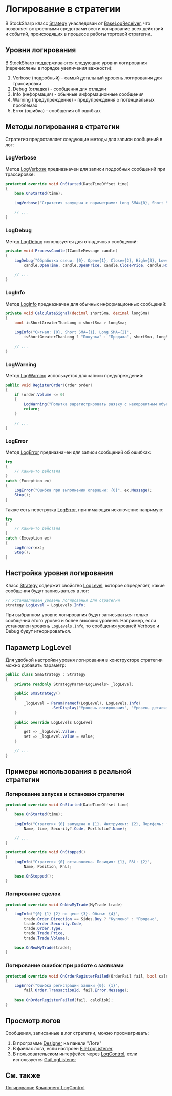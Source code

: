 # Логирование в стратегии

В StockSharp класс [Strategy](xref:StockSharp.Algo.Strategies.Strategy) унаследован от [BaseLogReceiver](xref:Ecng.Logging.BaseLogReceiver), что позволяет встроенными средствами вести логирование всех действий и событий, происходящих в процессе работы торговой стратегии.

## Уровни логирования

В StockSharp поддерживаются следующие уровни логирования (перечислены в порядке увеличения важности):

1. Verbose (подробный) - самый детальный уровень логирования для трассировки
2. Debug (отладка) - сообщения для отладки
3. Info (информация) - обычные информационные сообщения
4. Warning (предупреждение) - предупреждения о потенциальных проблемах
5. Error (ошибка) - сообщения об ошибках

## Методы логирования в стратегии

Стратегия предоставляет следующие методы для записи сообщений в лог:

### LogVerbose

Метод [LogVerbose](xref:Ecng.Logging.BaseLogReceiver.LogVerbose(System.String,System.Object[])) предназначен для записи подробных сообщений при трассировке:

```cs
protected override void OnStarted(DateTimeOffset time)
{
	base.OnStarted(time);
	
	LogVerbose("Стратегия запущена с параметрами: Long SMA={0}, Short SMA={1}", LongSmaLength, ShortSmaLength);
	
	// ...
}
```

### LogDebug

Метод [LogDebug](xref:Ecng.Logging.BaseLogReceiver.LogDebug(System.String,System.Object[])) используется для отладочных сообщений:

```cs
private void ProcessCandle(ICandleMessage candle)
{
	LogDebug("Обработка свечи: {0}, Open={1}, Close={2}, High={3}, Low={4}, Volume={5}", 
		candle.OpenTime, candle.OpenPrice, candle.ClosePrice, candle.HighPrice, candle.LowPrice, candle.TotalVolume);
	
	// ...
}
```

### LogInfo

Метод [LogInfo](xref:Ecng.Logging.BaseLogReceiver.LogInfo(System.String,System.Object[])) предназначен для обычных информационных сообщений:

```cs
private void CalculateSignal(decimal shortSma, decimal longSma)
{
	bool isShortGreaterThanLong = shortSma > longSma;
	
	LogInfo("Сигнал: {0}, Short SMA={1}, Long SMA={2}", 
		isShortGreaterThanLong ? "Покупка" : "Продажа", shortSma, longSma);
	
	// ...
}
```

### LogWarning

Метод [LogWarning](xref:Ecng.Logging.BaseLogReceiver.LogWarning(System.String,System.Object[])) используется для записи предупреждений:

```cs
public void RegisterOrder(Order order)
{
	if (order.Volume <= 0)
	{
		LogWarning("Попытка зарегистрировать заявку с некорректным объемом: {0}", order.Volume);
		return;
	}
	
	// ...
}
```

### LogError

Метод [LogError](xref:Ecng.Logging.BaseLogReceiver.LogError(System.String,System.Object[])) предназначен для записи сообщений об ошибках:

```cs
try
{
	// Какие-то действия
}
catch (Exception ex)
{
	LogError("Ошибка при выполнении операции: {0}", ex.Message);
	Stop();
}
```

Также есть перегрузка [LogError](xref:Ecng.Logging.BaseLogReceiver.LogError(System.Exception)), принимающая исключение напрямую:

```cs
try
{
	// Какие-то действия
}
catch (Exception ex)
{
	LogError(ex);
	Stop();
}
```

## Настройка уровня логирования

Класс [Strategy](xref:StockSharp.Algo.Strategies.Strategy) содержит свойство [LogLevel](xref:Ecng.Logging.ILogSource.LogLevel), которое определяет, какие сообщения будут записываться в лог:

```cs
// Устанавливаем уровень логирования для стратегии
strategy.LogLevel = LogLevels.Info;
```

При выбранном уровне логирования будут записываться только сообщения этого уровня и более высоких уровней. Например, если установлен уровень `LogLevels.Info`, то сообщения уровней Verbose и Debug будут игнорироваться.

## Параметр LogLevel

Для удобной настройки уровня логирования в конструкторе стратегии можно добавить параметр:

```cs
public class SmaStrategy : Strategy
{
	private readonly StrategyParam<LogLevels> _logLevel;
	
	public SmaStrategy()
	{
		_logLevel = Param(nameof(LogLevel), LogLevels.Info)
					.SetDisplay("Уровень логирования", "Уровень детализации сообщений в логе", "Настройки логирования");
	}
	
	public override LogLevels LogLevel
	{
		get => _logLevel.Value;
		set => _logLevel.Value = value;
	}
	
	// ...
}
```

## Примеры использования в реальной стратегии

### Логирование запуска и остановки стратегии

```cs
protected override void OnStarted(DateTimeOffset time)
{
	base.OnStarted(time);
	
	LogInfo("Стратегия {0} запущена в {1}. Инструмент: {2}, Портфель: {3}", 
		Name, time, Security?.Code, Portfolio?.Name);
	
	// ...
}

protected override void OnStopped()
{
	LogInfo("Стратегия {0} остановлена. Позиция: {1}, P&L: {2}", 
		Name, Position, PnL);
	
	base.OnStopped();
}
```

### Логирование сделок

```cs
protected override void OnNewMyTrade(MyTrade trade)
{
	LogInfo("{0} {1} {2} по цене {3}. Объем: {4}", 
		trade.Order.Direction == Sides.Buy ? "Куплено" : "Продано",
		trade.Order.Security.Code,
		trade.Order.Type,
		trade.Trade.Price,
		trade.Trade.Volume);
	
	base.OnNewMyTrade(trade);
}
```

### Логирование ошибок при работе с заявками

```cs
protected override void OnOrderRegisterFailed(OrderFail fail, bool calcRisk)
{
	LogError("Ошибка регистрации заявки {0}: {1}", 
		fail.Order.TransactionId, fail.Error.Message);
	
	base.OnOrderRegisterFailed(fail, calcRisk);
}
```

## Просмотр логов

Сообщения, записанные в лог стратегии, можно просматривать:

1. В программе [Designer](../../designer.md) на панели "Логи"
2. В файлах лога, если настроен [FileLogListener](xref:Ecng.Logging.FileLogListener)
3. В пользовательском интерфейсе через [LogControl](xref:StockSharp.Xaml.LogControl), если используется [GuiLogListener](xref:StockSharp.Xaml.GuiLogListener)

## См. также

[Логирование](../logging.md)
[Компонент LogControl](../graphical_user_interface/logging/log_panel.md)
